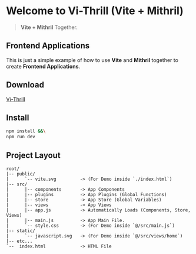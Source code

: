 # Welcome to Vi-Thrill (**Vite + Mithril**)

> **Vite + Mithril** Together.

## **Frontend** Applications

This is just a simple example of how to use **Vite** and **Mithril** together to create **Frontend Applications**.

## **Download**

[Vi-Thrill](https://github.com/hlop3z/vite-mithril/releases/download/v0.1.0/app.zip)

## **Install**

```sh
npm install &&\
npm run dev
```

## Project **Layout**

```
root/
|-- public/
|      `-- vite.svg         -> (For Demo inside `./index.html`)
|-- src/
|      |-- components       -> App Components
|      |-- plugins          -> App Plugins (Global Functions)
|      |-- store            -> App Store (Global Variables)
|      |-- views            -> App Views
|      |-- app.js           -> Automatically Loads (Components, Store, Views)
|      |-- main.js          -> App Main File.
|      `-- style.css        -> (For Demo inside `@/src/main.js`)
|-- static/
|      `-- javascript.svg   -> (For Demo inside `@/src/views/home`)
|-- etc...
`--  index.html             -> HTML File
```
